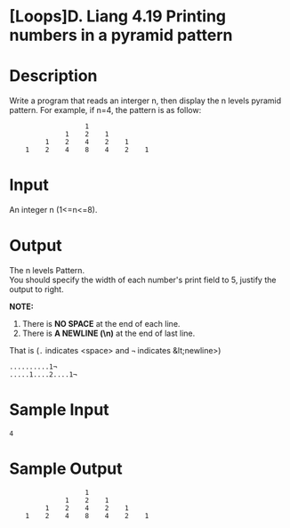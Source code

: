 # [Loops]D. Liang 4.19 Printing numbers in a pyramid pattern

# Description
Write a program that reads an interger n, then display the n levels pyramid pattern.
For example, if n=4, the pattern is as follow:

```
                   1
              1    2    1
         1    2    4    2    1
    1    2    4    8    4    2    1
```

# Input
An integer n (1<=n<=8).

# Output
The n levels Pattern.  
You should specify the width of each number's print field to 5, justify the output to right.

**NOTE:**
1. There is **NO SPACE** at the end of each line.
2. There is **A NEWLINE \(\\n\)** at the end of last line.

That is \(`.` indicates &lt;space&gt; and `¬` indicates \&lt;newline&gt;\)
```
..........1¬
.....1....2....1¬
```

# Sample Input

```
4
```

# Sample Output

```
                   1
              1    2    1
         1    2    4    2    1
    1    2    4    8    4    2    1

```